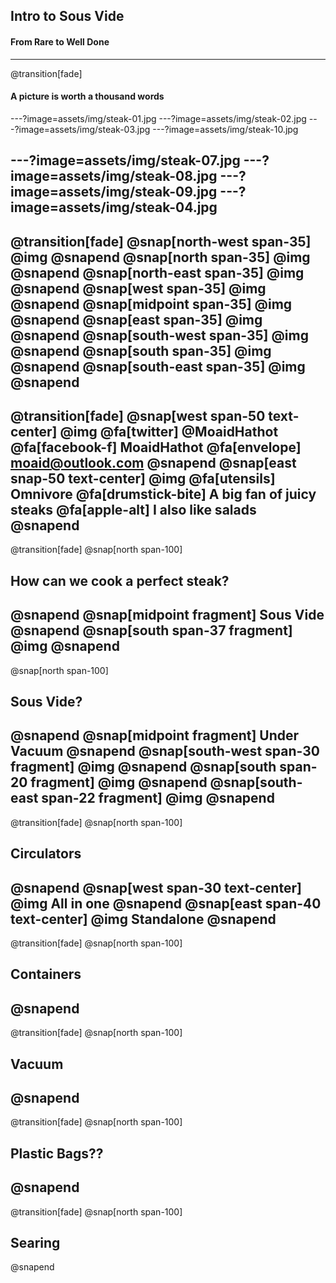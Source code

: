 ## Intro to Sous Vide
#### From Rare to Well Done
---
@transition[fade]
#### A picture is worth a thousand words
---?image=assets/img/steak-01.jpg
---?image=assets/img/steak-02.jpg
---?image=assets/img/steak-03.jpg
---?image=assets/img/steak-10.jpg
<!-- ---?image=assets/img/steak-05.jpg -->
<!-- ---?image=assets/img/steak-06.jpg -->
---?image=assets/img/steak-07.jpg
---?image=assets/img/steak-08.jpg
---?image=assets/img/steak-09.jpg
---?image=assets/img/steak-04.jpg
---
@transition[fade]
@snap[north-west span-35]
@img[](assets/img/steak-01.jpg)
@snapend
@snap[north span-35]
@img[](assets/img/steak-02.jpg)
@snapend
@snap[north-east span-35]
@img[](assets/img/steak-03.jpg)
@snapend
@snap[west span-35]
@img[](assets/img/steak-10.jpg)
@snapend
@snap[midpoint span-35]
@img[](assets/img/steak-07.jpg)
@snapend
@snap[east span-35]
@img[](assets/img/steak-08.jpg)
@snapend
@snap[south-west span-35]
@img[](assets/img/steak-09.jpg)
@snapend
@snap[south span-35]
@img[](assets/img/steak-04.jpg)
@snapend
@snap[south-east span-35]
@img[](assets/img/steak-06.jpg)
@snapend
---
@transition[fade]
@snap[west span-50 text-center]
@img[](assets/img/Me.jpg)
@fa[twitter] @MoaidHathot
@fa[facebook-f] MoaidHathot
@fa[envelope] moaid@outlook.com
@snapend
@snap[east snap-50 text-center]
@img[](assets/img/MyQRCode.png)
@fa[utensils] Omnivore
@fa[drumstick-bite] A big fan of juicy steaks
@fa[apple-alt] I also like salads
@snapend
---
@transition[fade]
@snap[north span-100]
## How can we cook a perfect steak?
@snapend
@snap[midpoint fragment]
Sous Vide
@snapend
@snap[south span-37 fragment]
@img[](assets/img/sous-vide-04.jpg)
@snapend
---
@snap[north span-100]
## Sous Vide? 
@snapend
@snap[midpoint fragment]
Under Vacuum
@snapend
@snap[south-west span-30 fragment]
@img[](assets/img/steak-vacuum-sealed-01.jpg)
@snapend
@snap[south span-20 fragment]
@img[](assets/img/anova-precision-nano-01.jpg)
@snapend
@snap[south-east span-22 fragment]
@img[](assets/img/container-01.jpg)
@snapend
---
@transition[fade]
@snap[north span-100]
## Circulators
@snapend
@snap[west span-30 text-center]
@img[](assets/img/Sous-Vide-Supreme_01.jpg)
All in one
@snapend
@snap[east span-40 text-center]
@img[](assets/img/ChefSteps-Joule-vs-Anova-Precision-Cooker.jpg)
Standalone
@snapend
---
@transition[fade]
@snap[north span-100]
## Containers
@snapend
---
@transition[fade]
@snap[north span-100]
## Vacuum
@snapend
---
@transition[fade]
@snap[north span-100]
## Plastic Bags??
@snapend
---
@transition[fade]
@snap[north span-100]
## Searing
@snapend